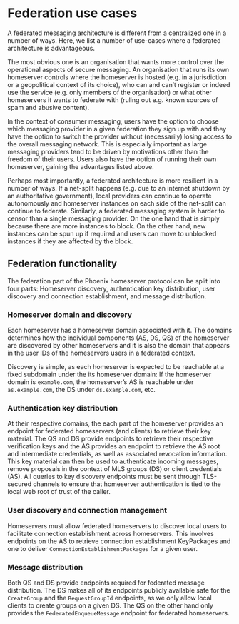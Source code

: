 # Federation use cases

A federated messaging architecture is different from a centralized one in a number of ways. Here, we list a number of use-cases where a federated architecture is advantageous.

The most obvious one is an organisation that wants more control over the operational aspects of secure messaging. An organisation that runs its own homeserver controls where the homeserver is hosted (e.g. in a jurisdiction or a geopolitical context of its choice), who can and can’t register or indeed use the service (e.g. only members of the organisation) or what other homeservers it wants to federate with (ruling out e.g. known sources of spam and abusive content).

In the context of consumer messaging, users have the option to choose which messaging provider in a given federation they sign up with and they have the option to switch the provider without (necessarily) losing access to the overall messaging network. This is especially important as large messaging providers tend to be driven by motivations other than the freedom of their users. Users also have the option of running their own homeserver, gaining the advantages listed above.

Perhaps most importantly, a federated architecture is more resilient in a number of ways. If a net-split happens (e.g. due to an internet shutdown by an authoritative government), local providers can continue to operate autonomously and homeserver instances on each side of the net-split can continue to federate. Similarly, a federated messaging system is harder to censor than a single messaging provider. On the one hand that is simply because there are more instances to block. On the other hand, new instances can be spun up if required and users can move to unblocked instances if they are affected by the block.

## Federation functionality

The federation part of the Phoenix homeserver protocol can be split into four parts: Homeserver discovery, authentication key distribution, user discovery and connection establishment, and message distribution.

### Homeserver domain and discovery

Each homeserver has a homeserver domain associated with it. The domains determines how the individual components (AS, DS, QS) of the homeserver are discovered by other homeservers and it is also the domain that appears in the user IDs of the homeservers users in a federated context.

Discovery is simple, as each homeserver is expected to be reachable at a fixed subdomain under the its homeserver domain: If the homeserver domain is `example.com`, the homeserver’s AS is reachable under `as.example.com`, the DS under `ds.example.com`, etc.

### Authentication key distribution

At their respective domains, the each part of the homeserver provides an endpoint for federated homeservers (and clients) to retrieve their key material. The QS and DS provide endpoints to retrieve their respective verification keys and the AS provides an endpoint to retrieve the AS root and intermediate credentials, as well as associated revocation information. This key material can then be used to authenticate incoming messages, remove proposals in the context of MLS groups (DS) or client credentials (AS). All queries to key discovery endpoints must be sent through TLS-secured channels to ensure that homeserver authentication is tied to the local web root of trust of the caller.

### User discovery and connection management

Homeservers must allow federated homeservers to discover local users to facilitate connection establishment across homeservers. This involves endpoints on the AS to retrieve connection establishment KeyPackages and one to deliver `ConnectionEstablishmentPackages` for a given user.

### Message distribution

Both QS and DS provide endpoints required for federated message distribution. The DS makes all of its endpoints publicly available safe for the `CreateGroup` and the `RequestGroupId` endpoints, as we only allow local clients to create groups on a given DS. The QS on the other hand only provides the `FederatedEnqueueMessage` endpoint for federated homeservers.
